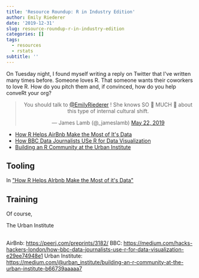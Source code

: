 ```yaml
---
title: 'Resource Roundup: R in Industry Edition'
author: Emily Riederer
date: '2019-12-31'
slug: resource-roundup-r-in-industry-edition
categories: []
tags:
  - resources
  - rstats
subtitle: ''
---
```


On Tuesday night, I found myself writing a reply on Twitter that I've written many times before. Someone loves R. That someone wants their coworkers to love R. How do you pitch them and, if convinced, how do you help conveRt your org?

<center>
<blockquote class="twitter-tweet" data-lang="en"><p lang="en" dir="ltr">You should talk to <a href="https://twitter.com/EmilyRiederer?ref_src=twsrc%5Etfw">@EmilyRiederer</a> ! She knows SO 👏 MUCH 👏 about this type of internal cultural shift.</p>&mdash; James Lamb (@_jameslamb) <a href="https://twitter.com/_jameslamb/status/1130993623548534785?ref_src=twsrc%5Etfw">May 22, 2019</a></blockquote>
<script async src="https://platform.twitter.com/widgets.js" charset="utf-8"></script>
</center>




- [How R Helps AirBnb Make the Most of It's Data](https://peerj.com/preprints/3182/)
- [How BBC Data Journalists USe R for Data Visualization](https://medium.com/hacks-hackers-london/how-bbc-data-journalists-use-r-for-data-visualization-e29ee74948e1)
- [Building an R Community at the Urban Institute](https://medium.com/@urban_institute/building-an-r-community-at-the-urban-institute-b66739aaaaa7)  

## Tooling

In ["How R Helps AIrbnb Make the Most of it's Data"](https://peerj.com/preprints/3182/)

## Training

Of course, 

The Urban Institute 

## 

AirBnb: https://peerj.com/preprints/3182/
BBC: https://medium.com/hacks-hackers-london/how-bbc-data-journalists-use-r-for-data-visualization-e29ee74948e1
Urban Institute: https://medium.com/@urban_institute/building-an-r-community-at-the-urban-institute-b66739aaaaa7
